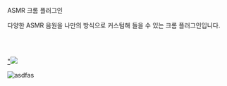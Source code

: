 ASMR 크롬 플러그인


다양한 ASMR 음원을 나만의 방식으로 커스텀해 들을 수 있는 크롬 플러그인입니다.

<br><br>


<a href="https://chrome.google.com/webstore/detail/handmade-asmr/glndjfbddleemgakpbfdbmiinlcmefjh/related">"<img src="https://img.icons8.com/cute-clipart/300/100/000000/foreign-language-sound.png"/></a>&nbsp;&nbsp;



![asdfas](https://user-images.githubusercontent.com/45548926/102554483-4cdc9380-4108-11eb-96da-e9083a0d36bc.png)
